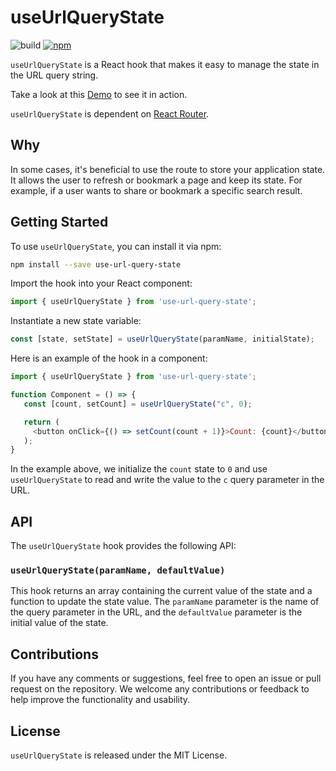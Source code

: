 # useUrlQueryState
![build](https://github.com/hpieterse/use-url-query-state/actions/workflows/build.yml/badge.svg) 
<a href="https://www.npmjs.com/package/use-url-query-state"><img alt="npm" src="https://img.shields.io/npm/v/use-url-query-state.svg"></a>

`useUrlQueryState` is a React hook that makes it easy to manage the state in the URL query string.

Take a look at this [Demo](https://hpieterse.github.io/use-url-query-state/) to see it in action.

`useUrlQueryState` is dependent on [React Router](https://reactrouter.com/).

## Why
In some cases, it's beneficial to use the route to store your application state. It allows the user to refresh or bookmark a page and keep its state. For example, if a user wants to share or bookmark a specific search result.

## Getting Started
To use `useUrlQueryState`, you can install it via npm:

```bash
npm install --save use-url-query-state
```

Import the hook into your React component:

```javascript
import { useUrlQueryState } from 'use-url-query-state';
```

Instantiate a new state variable:
```javascript
const [state, setState] = useUrlQueryState(paramName, initialState);
```

Here is an example of the hook in a component:

```javascript
import { useUrlQueryState } from 'use-url-query-state';

function Component = () => {
   const [count, setCount] = useUrlQueryState("c", 0);

   return (
     <button onClick={() => setCount(count + 1)}>Count: {count}</button>
   );
}
```

In the example above, we initialize the `count` state to `0` and use `useUrlQueryState` to read and write the value to the `c` query parameter in the URL.

## API

The `useUrlQueryState` hook provides the following API:

### `useUrlQueryState(paramName, defaultValue)`

This hook returns an array containing the current value of the state and a function to update the state value. The `paramName` parameter is the name of the query parameter in the URL, and the `defaultValue` parameter is the initial value of the state.

## Contributions

If you have any comments or suggestions, feel free to open an issue or pull request on the repository. We welcome any contributions or feedback to help improve the functionality and usability.

## License
`useUrlQueryState` is released under the MIT License.
